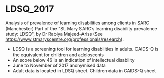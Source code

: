 # LDSQ_2017
Analysis of prevalence of learning disabilities among clients in SARC (Manchester)
Part of the "St. Mary SARC’s learning disability prevalence study: LDSQ", by Dr Rabiya Majeed-Ariss (See https://www.stmaryscentre.org/professionals/research).


- LDSQ is a screening tool for learning disabilities in adults. CAIDS-Q is the equivalent for children and adoloscents
- An score below 46 is an indication of intellectual disability
- June to November of 2017 anonymised data
- Adult data is located in LDSQ sheet. Children data in CAIDS-Q sheet



